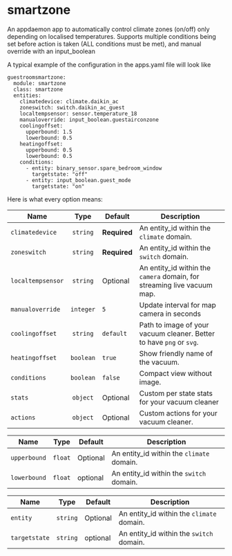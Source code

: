 # smartzone

An appdaemon app to automatically control climate zones (on/off) only depending on localised temperatures. Supports multiple conditions being set before action is taken (ALL conditions must be met), and manual override with an input_boolean

A typical example of the configuration in the apps.yaml file will look like

```
guestroomsmartzone:
  module: smartzone
  class: smartzone
  entities:
    climatedevice: climate.daikin_ac
    zoneswitch: switch.daikin_ac_guest
    localtempsensor: sensor.temperature_18
    manualoverride: input_boolean.guestairconzone
    coolingoffset:
      upperbound: 1.5
      lowerbound: 0.5
    heatingoffset:
      upperbound: 0.5
      lowerbound: 0.5
    conditions:
      - entity: binary_sensor.spare_bedroom_window
        targetstate: "off"
      - entity: input_boolean.guest_mode
        targetstate: "on"
```

Here is what every option means:

| Name           |   Type    | Default      | Description                                                             |
| -------------- | :-------: | ------------ | ----------------------------------------------------------------------- |
| `climatedevice`| `string`  | **Required** | An entity_id within the `climate` domain.                               |
| `zoneswitch`   | `string`  | **Required** | An entity_id within the `switch` domain.                                |
| `localtempsensor`          | `string`  | Optional     | An entity_id within the `camera` domain, for streaming live vacuum map. |
| `manualoverride`  | `integer` | `5`          | Update interval for map camera in seconds                               |
| `coolingoffset`        | `string`  | `default`    | Path to image of your vacuum cleaner. Better to have `png` or `svg`.    |
| `heatingoffset`    | `boolean` | `true`       | Show friendly name of the vacuum.                                       |
| `conditions` | `boolean` | `false`      | Compact view without image.                                             |
| `stats`        | `object`  | Optional     | Custom per state stats for your vacuum cleaner                          |
| `actions`      | `object`  | Optional     | Custom actions for your vacuum cleaner.                                 |


| Name           |   Type    | Default      | Description                                                             |
| -------------- | :-------: | ------------ | ----------------------------------------------------------------------- |
| `upperbound`| `float`  | Optional | An entity_id within the `climate` domain.                               |
| `lowerbound`   | `float`  | optional | An entity_id within the `switch` domain.                                |

| Name           |   Type    | Default      | Description                                                             |
| -------------- | :-------: | ------------ | ----------------------------------------------------------------------- |
| `entity`| `string`  | Optional | An entity_id within the `climate` domain.                               |
| `targetstate`   | `string`  | optional | An entity_id within the `switch` domain.                                |


